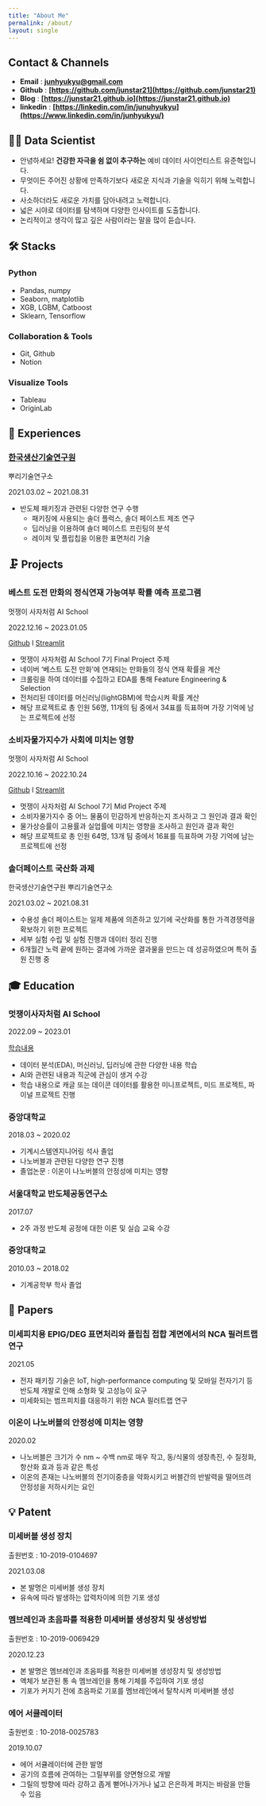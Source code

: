 ```yaml
---
title: "About Me"
permalink: /about/
layout: single
---
```

## Contact & Channels

- **Email** : **junhyukyu@gmail.com**
- **Github** : **[https://github.com/junstar21](https://github.com/junstar21)**
- **Blog** : **[https://junstar21.github.io](https://junstar21.github.io)**
- **linkedin** : **[https://linkedin.com/in/junuhyukyu](https://www.linkedin.com/in/junhyukyu/)**

## 👨‍💻 Data Scientist

- 안녕하세요! **건강한 자극을 쉼 없이 추구하는** 예비 데이터 사이언티스트 유준혁입니다.
- 무엇이든 주어진 상황에 만족하기보다 새로운 지식과 기술을 익히기 위해 노력합니다.
- 사소하더라도 새로운 가치를 담아내려고 노력합니다.
- 넓은 시야로 데이터를 탐색하며 다양한 인사이트를 도출합니다.
- 논리적이고 생각이 많고 깊은 사람이라는 말을 많이 듣습니다.


## 🛠  Stacks
### Python

- Pandas, numpy
- Seaborn, matplotlib
- XGB, LGBM, Catboost
- Sklearn, Tensorflow

### Collaboration & Tools

- Git, Github
- Notion

### Visualize Tools

- Tableau
- OriginLab



## 🎈  Experiences
### [한국생산기술연구원](https://www.kitech.re.kr/main/)
뿌리기술연구소

2021.03.02 ~ 2021.08.31

- 반도체 패키징과 관련된 다양한 연구 수행
    - 패키징에 사용되는 솔더 플럭스, 솔더 페이스트 제조 연구
    - 딥러닝을 이용하여 솔더 페이스트 프린팅의 분석
    - 레이저 및 플립칩을 이용한 표면처리 기술



## 🗜️  Projects
### 베스트 도전 만화의 정식연재 가능여부 확률 예측 프로그램

멋쟁이 사자처럼 AI School

2022.12.16 ~ 2023.01.05

[Github](https://github.com/junstar21/AIS7_Final_project) l [Streamlit](https://j-jae0-final-project-ais7-webtoon-tvyirp.streamlit.app/)

- 멋쟁이 사자처럼 AI School 7기 Final Project 주제
- 네이버 ‘베스트 도전 만화’에 연재되는 만화들의 정식 연재 확률을 계산
- 크롤링을 하여 데이터를 수집하고 EDA를 통해 Feature Engineering & Selection
- 전처리된 데이터를 머신러닝(lightGBM)에 학습시켜 확률 계산
- 해당 프로젝트로 총 인원 56명, 11개의 팀 중에서 34표를 득표하며 가장 기억에 남는 프로젝트에 선정

### 소비자물가지수가 사회에 미치는 영향

멋쟁이 사자처럼 AI School

2022.10.16 ~ 2022.10.24

[Github](https://github.com/junstar21/ais7-mid-4?organization=junstar21&organization=junstar21) l [Streamlit](https://jeaseo-ais7-mid-4-intro-nd7mt1.streamlit.app/)


- 멋쟁이 사자처럼 AI School 7기  Mid Project 주제
- 소비자물가지수 중 어느 물품이 민감하게 반응하는지 조사하고 그 원인과 결과 확인
- 물가상승률이 고용률과 실업률에 미치는 영향을 조사하고 원인과 결과 확인
- 해당 프로젝트로 총 인원 64명, 13개 팀 중에서 16표를 득표하며 가장 기억에 남는 프로젝트에 선정

### 솔더페이스트 국산화 과제

한국생산기술연구원 뿌리기술연구소

2021.03.02 ~ 2021.08.31

- 수용성 솔더 페이스트는 일제 제품에 의존하고 있기에 국산화를 통한 가격경쟁력을 확보하기 위한 프로젝트
- 세부 실험 수립 및 실험 진행과 데이터 정리 진행
- 6개월간 노력 끝에 원하는 결과에 가까운 결과물을 만드는 데 성공하였으며 특허 출원 진행 중

## 🎓  Education
### 멋쟁이사자처럼 AI School

2022.09 ~ 2023.01

[학습내용](https://junstar21.github.io/categories/TIL)


- 데이터 분석(EDA), 머신러닝, 딥러닝에 관한 다양한 내용 학습
- AI와 관련된 내용과 직군에 관심이 생겨 수강
- 학습 내용으로 캐글 또는 데이콘 데이터를 활용한 미니프로젝트, 미드 프로젝트, 파이널 프로젝트 진행

### 중앙대학교

2018.03 ~ 2020.02

- 기계시스템엔지니어링 석사 졸업
- 나노버블과 관련된 다양한 연구 진행
- 졸업논문 : 이온이 나노버블의 안정성에 미치는 영향

### 서울대학교 반도체공동연구소

2017.07

- 2주 과정 반도체 공정에 대한 이론 및 실습 교육 수강

### 중앙대학교

2010.03 ~ 2018.02

- 기계공학부 학사 졸업



## 📖  Papers
### 미세피치용 EPIG/DEG 표면처리와 플립칩 접합 계면에서의 NCA 필러트랩 연구

2021.05

- 전자 패키징 기술은 IoT, high-performance computing 및 모바일 전자기기 등 반도체 개발로 인해 소형화 및 고성능이 요구
- 미세화되는 범프피치를 대응하기 위한 NCA 필러트랩 연구
  
### 이온이 나노버블의 안정성에 미치는 영향

2020.02

- 나노버블은 크기가 수 nm ~ 수백 nm로 매우 작고, 동/식물의 생장촉진, 수 질정화, 항산화 효과 등과 같은 특성
- 이온의 존재는 나노버블의 전기이중층을 약화시키고 버블간의 반발력을 떨어뜨려 안정성을 저하시키는 요인

## 💡 Patent
### 미세버블 생성 장치

출원번호 : 10-2019-0104697

2021.03.08

- 본 발명은 미세버블 생성 장치
- 유속에 따라 발생하는 압력차이에 의한 기포 생성

### 멤브레인과 초음파를 적용한 미세버블 생성장치 및 생성방법

출원번호 : 10-2019-0069429

2020.12.23

- 본 발명은 멤브레인과 초음파를 적용한 미세버블 생성장치 및 생성방법
- 액체가 보관된 통 속 멤브레인을 통해 기체를 주입하여 기포 생성
- 기포가 커지기 전에 초음파로 기포를 멤브레인에서 탈착시켜 미세버블 생성

### 에어 서큘레이터

출원번호 : 10-2018-0025783

2019.10.07

- 에어 서큘레이터에 관한 발명
- 공기의 흐름에 관여하는 그릴부위를 양면형으로 개발
- 그릴의 방향에 따라 강하고 좁게 뻗어나가거나 넓고 은은하게 퍼지는 바람을 만들 수 있음